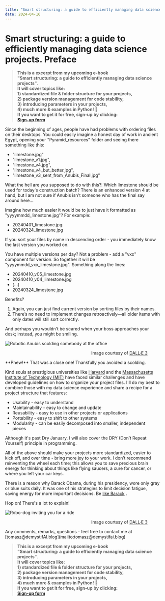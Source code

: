 ```yaml
---
title: "Smart structuring: a guide to efficiently managing data science projects. Preface"
date: 2024-04-16
---
```

<!-- MailerLite Universal -->
<script>
    (function(w,d,e,u,f,l,n){w[f]=w[f]||function(){(w[f].q=w[f].q||[])
    .push(arguments);},l=d.createElement(e),l.async=1,l.src=u,
    n=d.getElementsByTagName(e)[0],n.parentNode.insertBefore(l,n);})
    (window,document,'script','https://assets.mailerlite.com/js/universal.js','ml');
    ml('account', '908065');
</script>
<!-- End MailerLite Universal -->

# Smart structuring: a guide to efficiently managing data science projects. Preface

> **This is a excerpt from my upcoming e-book** <br>
> **"Smart structuring: a guide to efficiently managing data science projects".** <br>
> **It will cover topics like:** <br>
> **1) standardized file & folder structure for your projects,** <br>
> **2) package version management for code stability,** <br>
> **3) introducing parameters in your projects,** <br>
> **4) much more & examples in Python! 🐍** <br>
> **If you want to get it for free, sign-up by clicking:** <br>
> **<a class="ml-onclick-form" href="javascript:void(0)" onclick="ml('show', '2qBuzz', true)">Sign-up form</a>** <br>

Since the beginning of ages, people have had problems with ordering files on their desktops. You could easily imagine a honest day of work in ancient Egypt, opening your "Pyramid_resources" folder and seeing there something like this:
- "limestone.jpg"
- "limestone_v1.jpg", 
- "limestone_v4.jpg", 
- "limestone_v4_but_better.jpg", 
- "limestone_v3_sent_from_Anubis_Final.jpg" 
  
What the hell are you supposed to do with this?! Which limestone should be used for today's construction batch? There is an enhanced version 4 at hand, but I am not sure if Anubis isn't someone who has the final say around here...

Imagine how much easier it would be to just have it formatted as "yyyymmdd_limestone.jpg"? For example:
- 20240401_limestone.jpg
- 20240324_limestone.jpg

If you sort your files by name in descending order - you immediately know the last version you worked on.

You have multiple versions per day? Not a problem - add a "vxx" component for version. So together it will be "yyyymmdd_vxx_limestone.jpg". Something along the lines:
- 20240410_v05_limestone.jpg
- 20240410_v04_limestone.jpg
- (...)
- 20240324_limestone.jpg

Benefits?
<ol type="1">
 <li> Again, you can just find current version by sorting files by their names.</li>
 <li> There’s no need to implement changes retroactively—all older items with only dates will still sort correctly.</li>
</ol>
And perhaps you wouldn't be scared when your boss approaches your desk; instead, you might be smiling.
  
![Robotic Anubis scolding somebody at the office](../../../assets/images/P002/P002_RoboAnubis.webp)
<figure>
<div align="right">
<figcaption>Image courtesy of <a href="https://openai.com/dall-e-3" target="_blank">DALL·E 3</a></figcaption>
</div>
</figure>
**Phew!** That was a close one! Thankfully you avoided a scolding.
  
Kind souls at prestigious universities like <a href="https://datamanagement.hms.harvard.edu/plan-design/file-naming-conventions" target="_blank">Harvard</a> and the <a href="https://mitcommlab.mit.edu/broad/commkit/file-structure/" target="_blank">Massachusetts Institute of Technology (MIT)</a> have faced similar challenges and have developed guidelines on how to organize your project files. I'll do my best to combine those with my data science experience and share a recipe for a project structure that features:	
  
- Usability - easy to understand
- Maintainability - easy to change and update
- Reusability - easy to use in other projects or applications
- Portability - easy to shift to other systems
- Modularity - can be easily decomposed into smaller, independent pieces
  
Although it's past Dry January, I will also cover the DRY (Don’t Repeat Yourself) principle in programming.
  
All of the above should make your projects more standardized, easier to kick off, and over time - bring more joy to your work. I don’t recommend reinventing the wheel each time; this allows you to save precious brain energy for thinking about things like flying saucers, a cure for cancer, or where you left your car keys.
  
There is a reason why Barack Obama, during his presidency, wore only gray or blue suits daily. It was one of his strategies to limit decision fatigue, saving energy for more important decisions. Be <a href="https://www.fastcompany.com/3026265/always-wear-the-same-suit-obamas-presidential-productivity-secrets" target="_blank">like Barack</a> .
  
Hop on! There's a lot to explain!
  
![Robo-dog inviting you for a ride](../../../assets/images/P002/P002_HopOn.webp)
<figure>
<div align="right">
<figcaption>Image courtesy of <a href="https://openai.com/dall-e-3" target="_blank">DALL·E 3</a></figcaption>
</div>
</figure>
Any comments, remarks, questions - feel free to contact me at [tomasz@demystifAI.blog](mailto:tomasz@demystifai.blog) 
  
> **This is a excerpt from my upcoming e-book** <br>
> **"Smart structuring: a guide to efficiently managing data science projects".** <br>
> **It will cover topics like:** <br>
> **1) standardized file & folder structure for your projects,** <br>
> **2) package version management for code stability,** <br>
> **3) introducing parameters in your projects,** <br>
> **4) much more & examples in Python! 🐍** <br>
> **If you want to get it for free, sign-up by clicking:** <br>
> **<a class="ml-onclick-form" href="javascript:void(0)" onclick="ml('show', '2qBuzz', true)">Sign-up form</a>** <br>